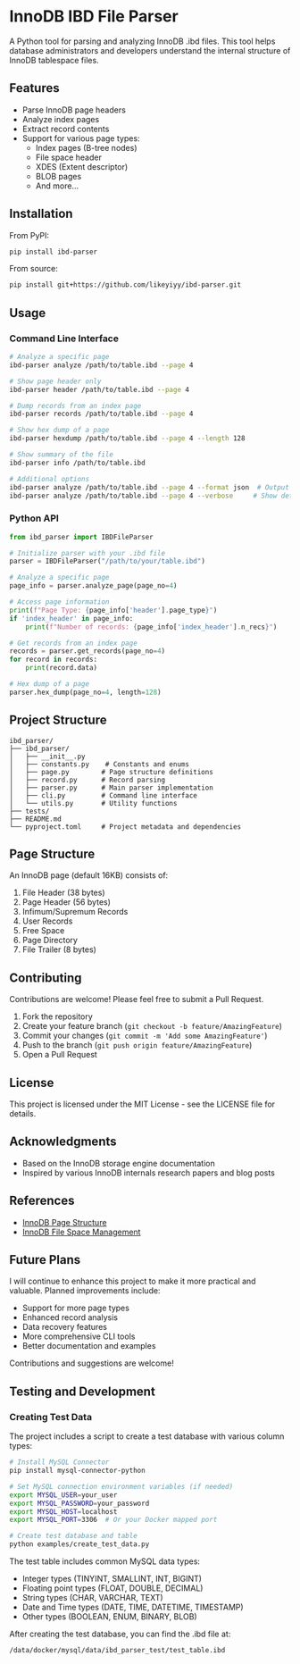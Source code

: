 # InnoDB IBD File Parser

A Python tool for parsing and analyzing InnoDB .ibd files. This tool helps database administrators and developers understand the internal structure of InnoDB tablespace files.

## Features

- Parse InnoDB page headers
- Analyze index pages
- Extract record contents
- Support for various page types:
  - Index pages (B-tree nodes)
  - File space header
  - XDES (Extent descriptor)
  - BLOB pages
  - And more...

## Installation

From PyPI:
```bash
pip install ibd-parser
```

From source:
```bash
pip install git+https://github.com/likeyiyy/ibd-parser.git
```

## Usage

### Command Line Interface

```bash
# Analyze a specific page
ibd-parser analyze /path/to/table.ibd --page 4

# Show page header only
ibd-parser header /path/to/table.ibd --page 4

# Dump records from an index page
ibd-parser records /path/to/table.ibd --page 4

# Show hex dump of a page
ibd-parser hexdump /path/to/table.ibd --page 4 --length 128

# Show summary of the file
ibd-parser info /path/to/table.ibd

# Additional options
ibd-parser analyze /path/to/table.ibd --page 4 --format json  # Output in JSON format
ibd-parser analyze /path/to/table.ibd --page 4 --verbose     # Show detailed information
```

### Python API

```python
from ibd_parser import IBDFileParser

# Initialize parser with your .ibd file
parser = IBDFileParser("/path/to/your/table.ibd")

# Analyze a specific page
page_info = parser.analyze_page(page_no=4)

# Access page information
print(f"Page Type: {page_info['header'].page_type}")
if 'index_header' in page_info:
    print(f"Number of records: {page_info['index_header'].n_recs}")

# Get records from an index page
records = parser.get_records(page_no=4)
for record in records:
    print(record.data)

# Hex dump of a page
parser.hex_dump(page_no=4, length=128)
```

## Project Structure

```
ibd_parser/
├── ibd_parser/
│   ├── __init__.py
│   ├── constants.py    # Constants and enums
│   ├── page.py        # Page structure definitions
│   ├── record.py      # Record parsing
│   ├── parser.py      # Main parser implementation
│   ├── cli.py         # Command line interface
│   └── utils.py       # Utility functions
├── tests/
├── README.md
└── pyproject.toml     # Project metadata and dependencies
```

## Page Structure

An InnoDB page (default 16KB) consists of:

1. File Header (38 bytes)
2. Page Header (56 bytes)
3. Infimum/Supremum Records
4. User Records
5. Free Space
6. Page Directory
7. File Trailer (8 bytes)

## Contributing

Contributions are welcome! Please feel free to submit a Pull Request.

1. Fork the repository
2. Create your feature branch (`git checkout -b feature/AmazingFeature`)
3. Commit your changes (`git commit -m 'Add some AmazingFeature'`)
4. Push to the branch (`git push origin feature/AmazingFeature`)
5. Open a Pull Request

## License

This project is licensed under the MIT License - see the LICENSE file for details.

## Acknowledgments

- Based on the InnoDB storage engine documentation
- Inspired by various InnoDB internals research papers and blog posts

## References

- [InnoDB Page Structure](https://dev.mysql.com/doc/refman/8.0/en/innodb-page-structure.html)
- [InnoDB File Space Management](https://dev.mysql.com/doc/refman/8.0/en/innodb-file-space.html)

## Future Plans

I will continue to enhance this project to make it more practical and valuable. Planned improvements include:

- Support for more page types
- Enhanced record analysis
- Data recovery features
- More comprehensive CLI tools
- Better documentation and examples

Contributions and suggestions are welcome!

## Testing and Development

### Creating Test Data

The project includes a script to create a test database with various column types:

```bash
# Install MySQL Connector
pip install mysql-connector-python

# Set MySQL connection environment variables (if needed)
export MYSQL_USER=your_user
export MYSQL_PASSWORD=your_password
export MYSQL_HOST=localhost
export MYSQL_PORT=3306  # Or your Docker mapped port

# Create test database and table
python examples/create_test_data.py
```

The test table includes common MySQL data types:
- Integer types (TINYINT, SMALLINT, INT, BIGINT)
- Floating point types (FLOAT, DOUBLE, DECIMAL)
- String types (CHAR, VARCHAR, TEXT)
- Date and Time types (DATE, TIME, DATETIME, TIMESTAMP)
- Other types (BOOLEAN, ENUM, BINARY, BLOB)

After creating the test database, you can find the .ibd file at:
```
/data/docker/mysql/data/ibd_parser_test/test_table.ibd
```

